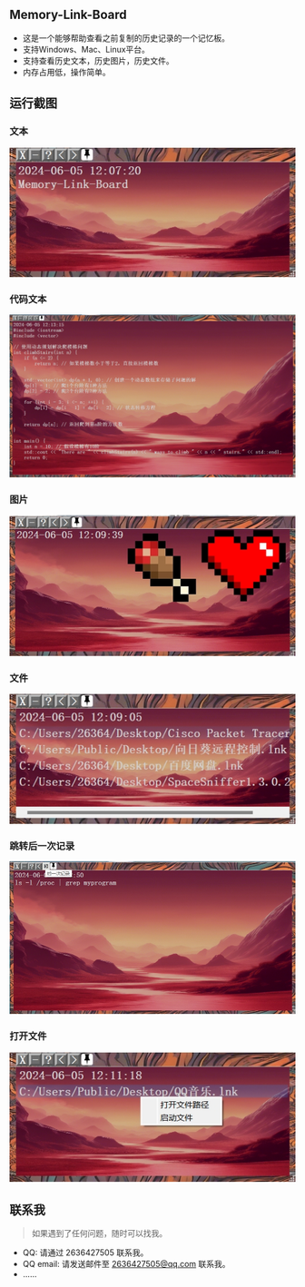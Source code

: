 ## Memory-Link-Board
- 这是一个能够帮助查看之前复制的历史记录的一个记忆板。
- 支持Windows、Mac、Linux平台。
- 支持查看历史文本，历史图片，历史文件。
- 内存占用低，操作简单。

## 运行截图
### 文本
   ![文本](https://github.com/capp-adocia/Memory-Link-Board/blob/master/Clipboard/Img/TXT.png)
### 代码文本
   ![代码文本](https://github.com/capp-adocia/Memory-Link-Board/blob/master/Clipboard/Img/codBlock.png)
### 图片 
   ![图片](https://github.com/capp-adocia/Memory-Link-Board/blob/master/Clipboard/Img/IMG.png)
### 文件 
   ![文件](https://github.com/capp-adocia/Memory-Link-Board/blob/master/Clipboard/Img/DOC.png)
### 跳转后一次记录
   ![跳转后一次记录](https://github.com/capp-adocia/Memory-Link-Board/blob/master/Clipboard/Img/historyButton.png)
### 打开文件
   ![打开文件](https://github.com/capp-adocia/Memory-Link-Board/blob/master/Clipboard/Img/openDoc.png)

## 联系我

> 如果遇到了任何问题，随时可以找我。

-  QQ: 请通过 2636427505 联系我。
-  QQ email: 请发送邮件至 [2636427505@qq.com](https://mail.qq.com/) 联系我。
-  ......
